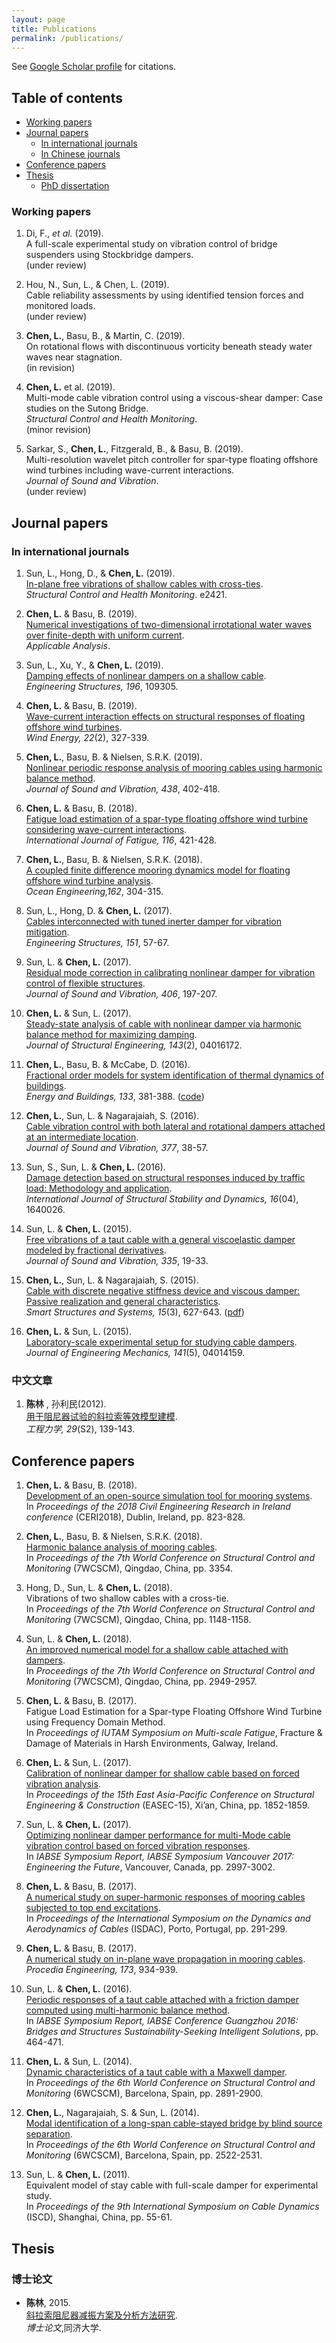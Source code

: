 ```yaml
---
layout: page
title: Publications
permalink: /publications/
---
```


See [Google Scholar profile](https://scholar.google.com/citations?user=X5-zCpEAAAAJ&hl=en) for citations.

## Table of contents
- [Working papers](#workpaper)
- [Journal papers](#journal)
   * [In international journals](#j-int)
   * [In Chinese journals](#j-chn)
- [Conference papers](#conf)
- [Thesis](#thesis)
   * [PhD dissertation](#phd-thesis)

<a name="workpaper"></a>
### Working papers

1. Di, F., _et al._ (2019). <br />
A full-scale experimental study on vibration control of bridge suspenders using Stockbridge dampers. <br />
(under review)

1. Hou, N., Sun, L., & Chen, L. (2019). <br />
Cable reliability assessments by using identified tension forces and monitored loads. <br />
(under review)

1. __Chen, L.__, Basu, B., & Martin, C. (2019). <br />
On rotational flows with discontinuous vorticity beneath steady water waves near stagnation. <br />
(in revision)

1. __Chen, L.__ et al. (2019). <br />
Multi-mode cable vibration control using a viscous-shear damper: Case studies on the Sutong Bridge. <br />
_Structural Control and Health Monitoring_. <br />
(minor revision)

1. Sarkar, S., __Chen, L.__, Fitzgerald, B., & Basu, B. (2019). <br />
Multi-resolution wavelet pitch controller for spar-type floating offshore wind turbines including wave-current interactions. <br />
_Journal of Sound and Vibration_. <br />
(under review)

<a name="journal"></a>
## Journal papers
<a name="j-int"></a>

### In international journals
1. Sun, L., Hong, D., & __Chen, L.__ (2019). <br />
[In-plane free vibrations of shallow cables with cross-ties](https://onlinelibrary.wiley.com/doi/full/10.1002/stc.2421). <br />
_Structural Control and Health Monitoring_. e2421.

1. __Chen, L.__ & Basu, B. (2019). <br />
[Numerical investigations of two-dimensional irrotational water waves over finite-depth with uniform current](https://www.tandfonline.com/doi/full/10.1080/00036811.2019.1636974). <br />
_Applicable Analysis_.

1. Sun, L., Xu, Y., & __Chen, L.__ (2019). <br />
[Damping effects of nonlinear dampers on a shallow cable](https://doi.org/10.1016/j.engstruct.2019.109305). <br />
_Engineering Structures, 196_, 109305.

1. __Chen, L.__ & Basu, B. (2019). <br />
[Wave-current interaction effects on structural responses of floating offshore wind turbines](https://onlinelibrary.wiley.com/doi/full/10.1002/we.2288). <br />
_Wind Energy, 22_(2), 327-339.

1. __Chen, L.__, Basu, B. & Nielsen, S.R.K. (2019). <br />
[Nonlinear periodic response analysis of mooring cables using harmonic balance method](https://www.sciencedirect.com/science/article/pii/S0022460X18306126). <br />
_Journal of Sound and Vibration, 438_, 402-418.

1. __Chen, L.__ & Basu, B. (2018). <br />
[Fatigue load estimation of a spar-type floating offshore wind turbine considering wave-current interactions](https://doi.org/10.1016/j.ijfatigue.2018.06.002). <br />
_International Journal of Fatigue, 116_, 421-428.

1. __Chen, L.__, Basu, B. & Nielsen, S.R.K. (2018). <br />
[A coupled finite difference mooring dynamics model for floating offshore wind turbine analysis](https://www.sciencedirect.com/science/article/pii/S0029801818307005). <br />
_Ocean Engineering,162_, 304-315.

1. Sun, L., Hong, D. & __Chen, L.__ (2017). <br />
[Cables interconnected with tuned inerter damper for vibration mitigation](https://www.sciencedirect.com/science/article/pii/S0141029617300743). <br />
_Engineering Structures, 151_, 57-67.

1. Sun, L. & __Chen, L.__ (2017). <br />
[Residual mode correction in calibrating nonlinear damper for vibration control of flexible structures](http://www.sciencedirect.com/science/article/pii/S0022460X17304819). <br />
_Journal of Sound and Vibration, 406_, 197-207.

1. __Chen, L.__ & Sun, L. (2017). <br />
[Steady-state analysis of cable with nonlinear damper via harmonic balance method for maximizing damping](http://ascelibrary.org/doi/abs/10.1061/(ASCE)ST.1943-541X.0001645). <br />
_Journal of Structural Engineering, 143_(2), 04016172.

1. __Chen, L.__, Basu, B. & McCabe, D. (2016). <br />
[Fractional order models for system identification of thermal dynamics of buildings](http://www.sciencedirect.com/science/article/pii/S0378778816308064). <br />
_Energy and Buildings, 133_, 381-388. ([code](https://github.com/chen-lin/farx))

1. __Chen, L.__, Sun, L. & Nagarajaiah, S. (2016). <br />
[Cable vibration control with both lateral and rotational dampers attached at an intermediate location](http://www.sciencedirect.com/science/article/pii/S0022460X16300815). <br />
_Journal of Sound and Vibration, 377_, 38-57.

1. Sun, S., Sun, L. & __Chen, L.__ (2016). <br />
[Damage detection based on structural responses induced by traffic load: Methodology and application](http://dx.doi.org/10.1142/S0219455416400265). <br />
_International Journal of Structural Stability and Dynamics, 16_(04), 1640026.

1. Sun, L. & __Chen, L.__ (2015). <br />
[Free vibrations of a taut cable with a general viscoelastic damper modeled by fractional derivatives](http://www.sciencedirect.com/science/article/pii/S0022460X14007469). <br />
_Journal of Sound and Vibration, 335_, 19-33.

1. __Chen, L.__, Sun, L. & Nagarajaiah, S. (2015). <br />
[Cable with discrete negative stiffness device and viscous damper: Passive realization and general characteristics](http://www.koreascience.or.kr/article/ArticleFullRecord.jsp?cn=KJKHFZ_2015_v15n3_627). <br />
_Smart Structures and Systems, 15_(3), 627-643. ([pdf](https://www.researchgate.net/profile/Satish_Nagarajaiah/publication/275237636_Cable_with_discrete_negative_stiffness_device_and_viscous_damper_Passive_realization_and_general_characteristics/links/55823e5808aeab1e4666e64d/Cable-with-discrete-negative-stiffness-device-and-viscous-damper-Passive-realization-and-general-characteristics.pdf))

1. __Chen, L.__ & Sun, L. (2015). <br />
[Laboratory-scale experimental setup for studying cable dampers](http://ascelibrary.org/doi/abs/10.1061/(ASCE)EM.1943-7889.0000878). <br />
_Journal of Engineering Mechanics, 141_(5), 04014159.

<a name="j-chn"></a>
### 中文文章

1. __陈林__ , 孙利民(2012). <br />
[用于阻尼器试验的斜拉索等效模型建模](http://engineeringmechanics.cn/CN/volumn/volumn_199.shtml). <br />
_工程力学, 29_(S2), 139-143.

<a name="conf"></a>
## Conference papers

1. __Chen, L.__ & Basu, B. (2018). <br />
[Development of an open-source simulation tool for mooring systems](https://www.researchgate.net/publication/327424791_Development_of_an_open-source_simulation_tool_for_mooring_systems). <br />
In _Proceedings of the 2018 Civil Engineering Research in Ireland conference_ (CERI2018), Dublin, Ireland, pp. 823-828.

1. __Chen, L.__, Basu, B. & Nielsen, S.R.K. (2018). <br />
[Harmonic balance analysis of mooring cables](https://www.researchgate.net/publication/326647353_Harmonic_balance_analysis_of_mooring_cables). <br />
In _Proceedings of the 7th World Conference on Structural Control and Monitoring_ (7WCSCM), Qingdao, China, pp. 3354.

1. Hong, D., Sun, L. & __Chen, L.__ (2018). <br />
Vibrations of two shallow cables with a cross-tie. <br />
In _Proceedings of the 7th World Conference on Structural Control and Monitoring_ (7WCSCM), Qingdao, China, pp. 1148-1158.

1. Sun, L. & __Chen, L.__ (2018). <br />
[An improved numerical model for a shallow cable attached with dampers](https://www.researchgate.net/publication/326647643_An_improved_numerical_model_for_a_shallow_cable_attached_with_dampers?_sg=FxiKwEZJuFTa_q__Z8Ozm36KqP1bphTFcK8ysXR2JUQMy4w7efTNqTy7T_pifImaGtu6C4ig8lL4ywygHDo3xbVJRDLJJ5I_B1WKGy9M.UKpekCi3D7ZzzkGIZzSVGmnK_8hltdgIyMxO0MMD8mAsO7LjFFVXpmAcQbTn9WtV_99LAuy-QpZEhS1JLdt7ww). <br />
In _Proceedings of the 7th World Conference on Structural Control and Monitoring_ (7WCSCM), Qingdao, China, pp. 2949-2957.

1. __Chen, L.__ & Basu, B. (2017). <br />
Fatigue Load Estimation for a Spar-type Floating Offshore Wind Turbine using Frequency Domain Method. <br />
In _Proceedings of IUTAM Symposium on Multi-scale Fatigue_, Fracture & Damage of Materials in Harsh Environments, Galway, Ireland.

1. __Chen, L.__ & Sun, L. (2017). <br />
[Calibration of nonlinear damper for shallow cable based on forced vibration analysis](https://www.researchgate.net/profile/Lin_Chen96/publication/320554603_Calibration_of_nonlinear_damper_for_shallow_cable_based_on_forced_vibration_analysis/links/59ec525c0f7e9bfdeb705cbf/Calibration-of-nonlinear-damper-for-shallow-cable-based-on-forced-vibration-analysis.pdf). <br />
In _Proceedings of the 15th East Asia-Pacific Conference on Structural Engineering & Construction_ (EASEC-15), Xi’an, China, pp. 1852-1859.

1. Sun, L. & __Chen, L.__ (2017). <br />
[Optimizing nonlinear damper performance for multi-Mode cable vibration control based on forced vibration responses](http://www.ingentaconnect.com/contentone/iabse/report/2017/00000109/00000013/art00005). <br />
In _IABSE Symposium Report, IABSE Symposium Vancouver 2017: Engineering the Future_, Vancouver, Canada, pp. 2997-3002.

1. __Chen, L.__ & Basu, B. (2017). <br />
[A numerical study on super-harmonic responses of mooring cables subjected to top end excitations](https://www.researchgate.net/publication/320741571_A_numerical_study_on_super-harmonic_responses_of_mooring_cables_subjected_to_top_end_excitations). <br />
In _Proceedings of  the International Symposium on the Dynamics and Aerodynamics of Cables_ (ISDAC), Porto, Portugal, pp. 291-299.

1. __Chen, L.__ & Basu, B. (2017). <br />
[A numerical study on in-plane wave propagation in mooring cables](https://doi.org/10.1016/j.proeng.2016.12.146). <br />
_Procedia Engineering, 173_, 934-939.

1. Sun, L. & __Chen, L.__ (2016). <br />
[Periodic responses of a taut cable attached with a friction damper computed using multi-harmonic balance method](http://www.ingentaconnect.com/contentone/iabse/report/2016/00000106/00000009/art00006). <br />
In _IABSE Symposium Report, IABSE Conference Guangzhou 2016: Bridges and Structures Sustainability-Seeking Intelligent Solutions_, pp. 464-471.

1. __Chen, L.__ & Sun, L. (2014). <br />
[Dynamic characteristics of a taut cable with a Maxwell damper](https://www.researchgate.net/publication/281550889_Dynamic_Characteristics_of_a_Taut_Cable_with_a_Maxwell_Damper). <br />
In _Proceedings of the 6th World Conference on Structural Control and Monitoring_ (6WCSCM), Barcelona, Spain, pp. 2891-2900.

1. __Chen, L.__, Nagarajaiah, S. & Sun, L. (2014). <br />
[Modal identification of a long-span cable-stayed bridge by blind source separation](https://www.researchgate.net/profile/Lin_Chen96/publication/281551121_Modal_Identification_of_a_Long-span_Cable-stayed_Bridge_by_Blind_Source_Separation/links/55ed688108aeb6516268da33.pdf). <br />
In _Proceedings of the 6th World Conference on Structural Control and Monitoring_ (6WCSCM), Barcelona, Spain, pp. 2522-2531.

1. Sun, L. & __Chen, L.__ (2011). <br />
Equivalent model of stay cable with full-scale damper for experimental study. <br />
In _Proceedings of the 9th International Symposium on Cable Dynamics_ (ISCD), Shanghai, China, pp. 55-61.

<a name="thesis"></a>
## Thesis

<a name="phd-thesis"></a>
### 博士论文

- __陈林__, 2015. <br />
[斜拉索阻尼器减振方案及分析方法研究](https://www.researchgate.net/publication/318760977_xielasuozuniqijianzhenfanganjifenxifangfayanjiu). <br />
_博士论文_,同济大学.

